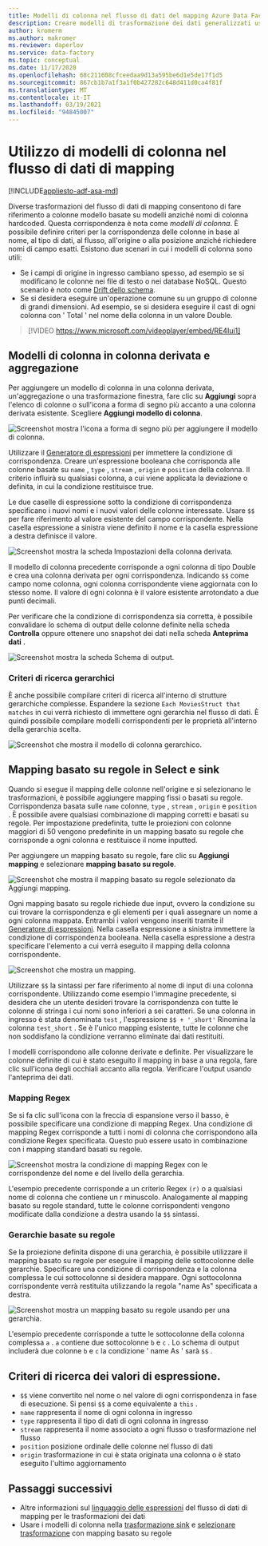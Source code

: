 ```yaml
---
title: Modelli di colonna nel flusso di dati del mapping Azure Data Factory
description: Creare modelli di trasformazione dei dati generalizzati usando modelli di colonna in Azure Data Factory il mapping di flussi di dati
author: kromerm
ms.author: makromer
ms.reviewer: daperlov
ms.service: data-factory
ms.topic: conceptual
ms.date: 11/17/2020
ms.openlocfilehash: 68c211608cfceedaa9d13a595be6d1e5de17f1d5
ms.sourcegitcommit: 867cb1b7a1f3a1f0b427282c648d411d0ca4f81f
ms.translationtype: MT
ms.contentlocale: it-IT
ms.lasthandoff: 03/19/2021
ms.locfileid: "94845007"
---
```

# <a name="using-column-patterns-in-mapping-data-flow"></a>Utilizzo di modelli di colonna nel flusso di dati di mapping

[!INCLUDE[appliesto-adf-asa-md](includes/appliesto-adf-asa-md.md)]

Diverse trasformazioni del flusso di dati di mapping consentono di fare riferimento a colonne modello basate su modelli anziché nomi di colonna hardcoded. Questa corrispondenza è nota come *modelli di colonna*. È possibile definire criteri per la corrispondenza delle colonne in base al nome, al tipo di dati, al flusso, all'origine o alla posizione anziché richiedere nomi di campo esatti. Esistono due scenari in cui i modelli di colonna sono utili:

* Se i campi di origine in ingresso cambiano spesso, ad esempio se si modificano le colonne nei file di testo o nei database NoSQL. Questo scenario è noto come [Drift dello schema](concepts-data-flow-schema-drift.md).
* Se si desidera eseguire un'operazione comune su un gruppo di colonne di grandi dimensioni. Ad esempio, se si desidera eseguire il cast di ogni colonna con ' Total ' nel nome della colonna in un valore Double.

> [!VIDEO https://www.microsoft.com/videoplayer/embed/RE4Iui1]

## <a name="column-patterns-in-derived-column-and-aggregate"></a>Modelli di colonna in colonna derivata e aggregazione

Per aggiungere un modello di colonna in una colonna derivata, un'aggregazione o una trasformazione finestra, fare clic su **Aggiungi** sopra l'elenco di colonne o sull'icona a forma di segno più accanto a una colonna derivata esistente. Scegliere **Aggiungi modello di colonna**.

![Screenshot mostra l'icona a forma di segno più per aggiungere il modello di colonna.](media/data-flow/add-column-pattern.png "Criteri delle colonne")

Utilizzare il [Generatore di espressioni](concepts-data-flow-expression-builder.md) per immettere la condizione di corrispondenza. Creare un'espressione booleana che corrisponda alle colonne basate su `name` , `type` , `stream` , `origin` e `position` della colonna. Il criterio influirà su qualsiasi colonna, a cui viene applicata la deviazione o definita, in cui la condizione restituisce true.

Le due caselle di espressione sotto la condizione di corrispondenza specificano i nuovi nomi e i nuovi valori delle colonne interessate. Usare `$$` per fare riferimento al valore esistente del campo corrispondente. Nella casella espressione a sinistra viene definito il nome e la casella espressione a destra definisce il valore.

![Screenshot mostra la scheda Impostazioni della colonna derivata.](media/data-flow/edit-column-pattern.png "Criteri delle colonne")

Il modello di colonna precedente corrisponde a ogni colonna di tipo Double e crea una colonna derivata per ogni corrispondenza. Indicando `$$` come campo nome colonna, ogni colonna corrispondente viene aggiornata con lo stesso nome. Il valore di ogni colonna è il valore esistente arrotondato a due punti decimali.

Per verificare che la condizione di corrispondenza sia corretta, è possibile convalidare lo schema di output delle colonne definite nella scheda **Controlla** oppure ottenere uno snapshot dei dati nella scheda **Anteprima dati** . 

![Screenshot mostra la scheda Schema di output.](media/data-flow/columnpattern3.png "Criteri delle colonne")

### <a name="hierarchical-pattern-matching"></a>Criteri di ricerca gerarchici

È anche possibile compilare criteri di ricerca all'interno di strutture gerarchiche complesse. Espandere la sezione `Each MoviesStruct that matches` in cui verrà richiesto di immettere ogni gerarchia nel flusso di dati. È quindi possibile compilare modelli corrispondenti per le proprietà all'interno della gerarchia scelta.

![Screenshot che mostra il modello di colonna gerarchico.](media/data-flow/patterns-hierarchy.png "Modelli di colonna nelle gerarchie")

## <a name="rule-based-mapping-in-select-and-sink"></a>Mapping basato su regole in Select e sink

Quando si esegue il mapping delle colonne nell'origine e si selezionano le trasformazioni, è possibile aggiungere mapping fissi o basati su regole. Corrispondenza basata sulle `name` colonne, `type` , `stream` , `origin` e `position` . È possibile avere qualsiasi combinazione di mapping corretti e basati su regole. Per impostazione predefinita, tutte le proiezioni con colonne maggiori di 50 vengono predefinite in un mapping basato su regole che corrisponde a ogni colonna e restituisce il nome inputted. 

Per aggiungere un mapping basato su regole, fare clic su **Aggiungi mapping** e selezionare **mapping basato su regole**.

![Screenshot che mostra il mapping basato su regole selezionato da Aggiungi mapping.](media/data-flow/rule2.png "mapping basato su regole")

Ogni mapping basato su regole richiede due input, ovvero la condizione su cui trovare la corrispondenza e gli elementi per i quali assegnare un nome a ogni colonna mappata. Entrambi i valori vengono inseriti tramite il [Generatore di espressioni](concepts-data-flow-expression-builder.md). Nella casella espressione a sinistra immettere la condizione di corrispondenza booleana. Nella casella espressione a destra specificare l'elemento a cui verrà eseguito il mapping della colonna corrispondente.

![Screenshot che mostra un mapping.](media/data-flow/rule-based-mapping.png "mapping basato su regole")

Utilizzare `$$` la sintassi per fare riferimento al nome di input di una colonna corrispondente. Utilizzando come esempio l'immagine precedente, si desidera che un utente desideri trovare la corrispondenza con tutte le colonne di stringa i cui nomi sono inferiori a sei caratteri. Se una colonna in ingresso è stata denominata `test` , l'espressione `$$ + '_short'` Rinomina la colonna `test_short` . Se è l'unico mapping esistente, tutte le colonne che non soddisfano la condizione verranno eliminate dai dati restituiti.

I modelli corrispondono alle colonne derivate e definite. Per visualizzare le colonne definite di cui è stato eseguito il mapping in base a una regola, fare clic sull'icona degli occhiali accanto alla regola. Verificare l'output usando l'anteprima dei dati.

### <a name="regex-mapping"></a>Mapping Regex

Se si fa clic sull'icona con la freccia di espansione verso il basso, è possibile specificare una condizione di mapping Regex. Una condizione di mapping Regex corrisponde a tutti i nomi di colonna che corrispondono alla condizione Regex specificata. Questo può essere usato in combinazione con i mapping standard basati su regole.

![Screenshot mostra la condizione di mapping Regex con le corrispondenze del nome e del livello della gerarchia.](media/data-flow/regex-matching.png "mapping basato su regole")

L'esempio precedente corrisponde a un criterio Regex `(r)` o a qualsiasi nome di colonna che contiene un r minuscolo. Analogamente al mapping basato su regole standard, tutte le colonne corrispondenti vengono modificate dalla condizione a destra usando la `$$` sintassi.

### <a name="rule-based-hierarchies"></a>Gerarchie basate su regole

Se la proiezione definita dispone di una gerarchia, è possibile utilizzare il mapping basato su regole per eseguire il mapping delle sottocolonne delle gerarchie. Specificare una condizione di corrispondenza e la colonna complessa le cui sottocolonne si desidera mappare. Ogni sottocolonna corrispondente verrà restituita utilizzando la regola "name As" specificata a destra.

![Screenshot mostra un mapping basato su regole usando per una gerarchia.](media/data-flow/rule-based-hierarchy.png "mapping basato su regole")

L'esempio precedente corrisponde a tutte le sottocolonne della colonna complessa `a` . `a` contiene due sottocolonne `b` e `c` . Lo schema di output includerà due colonne `b` e `c` la condizione ' name As ' sarà `$$` .

## <a name="pattern-matching-expression-values"></a>Criteri di ricerca dei valori di espressione.

* `$$` viene convertito nel nome o nel valore di ogni corrispondenza in fase di esecuzione. Si pensi `$$` a come equivalente a `this` .
* `name` rappresenta il nome di ogni colonna in ingresso
* `type` rappresenta il tipo di dati di ogni colonna in ingresso
* `stream` rappresenta il nome associato a ogni flusso o trasformazione nel flusso
* `position` posizione ordinale delle colonne nel flusso di dati
* `origin` trasformazione in cui è stata originata una colonna o è stato eseguito l'ultimo aggiornamento

## <a name="next-steps"></a>Passaggi successivi
* Altre informazioni sul [linguaggio delle espressioni](data-flow-expression-functions.md) del flusso di dati di mapping per le trasformazioni dei dati
* Usare i modelli di colonna nella [trasformazione sink](data-flow-sink.md) e [selezionare trasformazione](data-flow-select.md) con mapping basato su regole
